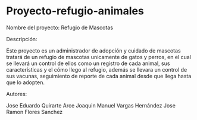 # Proyecto-refugio-animales

Nombre del proyecto: Refugio de Mascotas

Descripción: 

Este proyecto es un administrador de adopción y cuidado de mascotas tratará de un refugio de mascotas unicamente de gatos y perros, en el cual se llevará un control de ellos como un registro de cada animal, sus características y el cómo llego al refugio,
además se llevara un control de sus vacunas, seguimiento de reporte de cada animal desde que llega hasta que lo adopten.


Autores: 

Jose Eduardo Quirarte Arce
Joaquin Manuel Vargas Hernández
Jose Ramon Flores Sanchez
